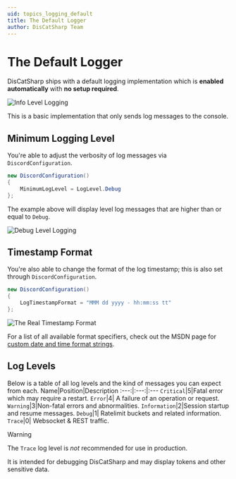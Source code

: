```yaml
---
uid: topics_logging_default
title: The Default Logger
author: DisCatSharp Team
---
```


# The Default Logger

DisCatSharp ships with a default logging implementation which is **enabled automatically** with **no setup required**.

![Info Level Logging](/images/topics_logging_default_01.png)

This is a basic implementation that only sends log messages to the console.


## Minimum Logging Level

You're able to adjust the verbosity of log messages via `DiscordConfiguration`.

```cs
new DiscordConfiguration()
{
    MinimumLogLevel = LogLevel.Debug
};
```
The example above will display level log messages that are higher than or equal to `Debug`.

![Debug Level Logging](/images/topics_logging_default_02.png)

## Timestamp Format

You're also able to change the format of the log timestamp; this is also set through `DiscordConfiguration`.

```cs
new DiscordConfiguration()
{
    LogTimestampFormat = "MMM dd yyyy - hh:mm:ss tt"
};
```

![The Real Timestamp Format](/images/topics_logging_default_03.png)

For a list of all available format specifiers, check out the MSDN page for [custom date and time format strings](https://docs.microsoft.com/en-us/dotnet/standard/base-types/custom-date-and-time-format-strings#day-d-format-specifier).


## Log Levels

Below is a table of all log levels and the kind of messages you can expect from each.
Name|Position|Description
:---:|:---:|:---
`Critical`|5|Fatal error which may require a restart.
`Error`|4| A failure of an operation or request.
`Warning`|3|Non-fatal errors and abnormalities.
`Information`|2|Session startup and resume messages.
`Debug`|1| Ratelimit buckets and related information.
`Trace`|0| Websocket & REST traffic.

 >[!WARNING]
 > The `Trace` log level is *not* recommended for use in production.
 >
 > It is intended for debugging DisCatSharp and may display tokens and other sensitive data.
